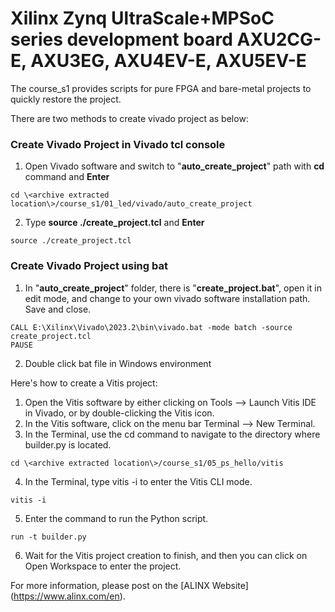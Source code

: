 # Xilinx Zynq UltraScale+MPSoC series development board AXU2CG-E, AXU3EG, AXU4EV-E, AXU5EV-E  
The course_s1 provides scripts for pure FPGA and bare-metal projects to quickly restore the project.

There are two methods to create vivado project as below:
### Create Vivado Project in Vivado tcl console
1. Open Vivado software and switch to "**auto_create_project**" path with **cd** command and **Enter**
```
cd \<archive extracted location\>/course_s1/01_led/vivado/auto_create_project
```
2. Type **source ./create_project.tcl** and **Enter**
```
source ./create_project.tcl
```

### Create Vivado Project using bat
1. In "**auto_create_project**" folder, there is "**create_project.bat**", open it in edit mode, and change to your own vivado software installation path. Save and close.
```
CALL E:\Xilinx\Vivado\2023.2\bin\vivado.bat -mode batch -source create_project.tcl
PAUSE
```
2. Double click bat file in Windows environment


Here's how to create a Vitis project:
1. Open the Vitis software by either clicking on Tools --> Launch Vitis IDE in Vivado, or by double-clicking the Vitis icon.
2. In the Vitis software, click on the menu bar Terminal --> New Terminal.
3. In the Terminal, use the cd command to navigate to the directory where builder.py is located.
```
cd \<archive extracted location\>/course_s1/05_ps_hello/vitis
```
4. In the Terminal, type vitis -i to enter the Vitis CLI mode.
```
vitis -i
```
5. Enter the command to run the Python script.
```
run -t builder.py
```
6. Wait for the Vitis project creation to finish, and then you can click on Open Workspace to enter the project.

For more information, please post on the [ALINX Website] (https://www.alinx.com/en).
